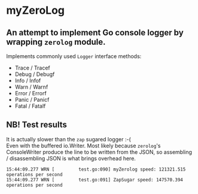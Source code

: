 # myZeroLog

## An attempt to implement Go console logger by wrapping `zerolog` module.

Implements commonly used `Logger` interface methods:
- Trace / Tracef
- Debug / Debugf
- Info / Infof
- Warn / Warnf
- Error / Errorf
- Panic / Panicf
- Fatal / Fatalf

## NB! Test results
It is actually slower than the `zap` sugared logger :-(  
Even with the buffered io.Writer. Most likely because `zerolog`'s ConsoleWriter produce the line to be written from the JSON, so assembling / disassembling JSON is what brings overhead here.

```
15:44:09.277 WRN [         test.go:090] myZerolog speed: 121321.515 operations per second
15:44:09.277 WRN [         test.go:091] ZapSugar speed: 147570.394 operations per second
```